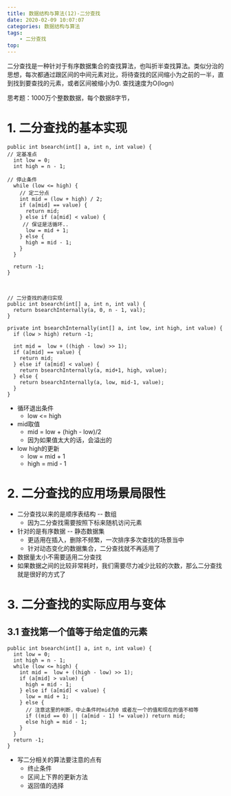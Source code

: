 ```yaml
---
title: 数据结构与算法(12)-二分查找
date: 2020-02-09 10:07:07
categories: 数据结构与算法
tags:
    - 二分查找
top:
---
```

二分查找是一种针对于有序数据集合的查找算法，也叫折半查找算法。类似分治的思想，每次都通过跟区间的中间元素对比，将待查找的区间缩小为之前的一半，直到找到要查找的元素，或者区间被缩小为0. 查找速度为O(logn)


思考题：1000万个整数数据，每个数据8字节，

# 1. 二分查找的基本实现


    public int bsearch(int[] a, int n, int value) {
    // 定基准点
      int low = 0;
      int high = n - 1;
    
    // 停止条件
      while (low <= high) {
        // 定二分点
        int mid = (low + high) / 2;
        if (a[mid] == value) {
          return mid;
        } else if (a[mid] < value) {
         // 保证是活循环.. 
          low = mid + 1;
        } else {
          high = mid - 1;
        }
      }
    
      return -1;
    }
    
    
    
    // 二分查找的递归实现
    public int bsearch(int[] a, int n, int val) {
      return bsearchInternally(a, 0, n - 1, val);
    }
    
    private int bsearchInternally(int[] a, int low, int high, int value) {
      if (low > high) return -1;
    
      int mid =  low + ((high - low) >> 1);
      if (a[mid] == value) {
        return mid;
      } else if (a[mid] < value) {
        return bsearchInternally(a, mid+1, high, value);
      } else {
        return bsearchInternally(a, low, mid-1, value);
      }
    }

+ 循环退出条件
    + low <= high 
+ mid取值
    + mid = low + (high - low)/2
    + 因为如果值太大的话，会溢出的
+ low high的更新
    + low = mid + 1
    + high = mid - 1 

# 2. 二分查找的应用场景局限性

+ 二分查找以来的是顺序表结构  -- 数组
    + 因为二分查找需要按照下标来随机访问元素
+ 针对的是有序数据 -- 静态数据集
    + 更适用在插入，删除不频繁，一次排序多次查找的场景当中
    + 针对动态变化的数据集合，二分查找就不再适用了
+ 数据量太小不需要适用二分查找
+ 如果数据之间的比较非常耗时，我们需要尽力减少比较的次数，那么二分查找就是很好的方式了


# 3. 二分查找的实际应用与变体

## 3.1 查找第一个值等于给定值的元素


    public int bsearch(int[] a, int n, int value) {
      int low = 0;
      int high = n - 1;
      while (low <= high) {
        int mid =  low + ((high - low) >> 1);
        if (a[mid] > value) {
          high = mid - 1;
        } else if (a[mid] < value) {
          low = mid + 1;
        } else {
          // 注意这里的判断，中止条件时mid为0 或者左一个的值和现在的值不相等 
          if ((mid == 0) || (a[mid - 1] != value)) return mid;
          else high = mid - 1;
        }
      }
      return -1;
    }

+ 写二分相关的算法要注意的点有
    + 终止条件
    + 区间上下界的更新方法
    + 返回值的选择

